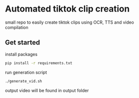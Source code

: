 # Automated tiktok clip creation
small repo to easily create tiktok clips using OCR, TTS and video compilation

## Get started 

install packages
```bash
pip install -r requirements.txt
```

run generation script
```bash
./generate_vid.sh
```

output video will be found in output folder